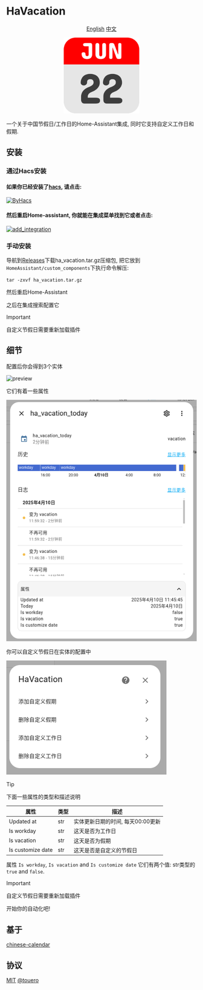 # HaVacation

<p align="center">
    <a href="https://github.com/touero/HaVacation/blob/main/README.md">English</a>
    <a href="https://github.com/touero/HaVacation/blob/main/README_zh.md">中文</a>
</p>

<p align="center">
    <img src=preview/logo.png height="200" width="200" alt="">
</p>

一个关于中国节假日/工作日的Home-Assistant集成, 同时它支持自定义工作日和假期.

## 安装

### 通过Hacs安装

#### 如果你已经安装了[hacs](https://github.com/hacs/integration), 请点击:  
[![ByHacs](https://my.home-assistant.io/badges/hacs_repository.svg)](https://my.home-assistant.io/redirect/hacs_repository/?owner=touero&repository=HaVacation&category=integration)  
#### 然后重启Home-assistant, 你就能在集成菜单找到它或者点击:  
[![add_integration](https://my.home-assistant.io/badges/config_flow_start.svg)](https://my.home-assistant.io/redirect/config_flow_start/?domain=ha_vacation)

### 手动安装
导航到[Releases](https://github.com/touero/HaVacation/releases/)下载ha_vacation.tar.gz压缩包, 把它放到`HomeAssistant/custom_components`下执行命令解压:

```shell
tar -zxvf ha_vacation.tar.gz
```
然后重启Home-Assistant

之后在集成搜索配置它

> [!IMPORTANT] 
> 自定义节假日需要重新加载插件

## 细节

配置后你会得到3个实体

![preview](https://github.com/touero/HaVacation/blob/main/preview/sensor.png)

它们有着一些属性

![preview](https://github.com/touero/HaVacation/blob/main/preview/sensor_details.png)

你可以自定义节假日在实体的配置中

![preview](https://github.com/touero/HaVacation/blob/main/preview/config.png)

> [!TIP]
> 下面一些属性的类型和描述说明

| 属性 | 类型 | 描述 |
| --------- | ---- | ----------- |
| Updated at | str | 实体更新日期的时间, 每天00:00更新 |
| Is workday | str |  这天是否为工作日 |
| Is vacation | str | 这天是否为假期|
| Is customize date | str | 这天是否是自定义的节假日 |

属性 `Is workday`, `Is vacation` and `Is customize date` 它们有两个值: str类型的`true` and `false`.  

> [!IMPORTANT] 
> 自定义节假日需要重新加载插件

开始你的自动化吧!

## 基于
[chinese-calendar](https://github.com/LKI/chinese-calendar)

## 协议
[MIT](https://github.com/touero/HaVacation/blob/main/LICENSE) [@touero](https://github.com/touero)

